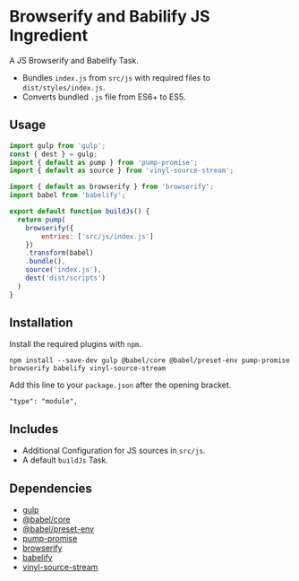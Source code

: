 Browserify and Babilify JS Ingredient
================================================================================

A JS Browserify and Babelify Task. 

- Bundles `index.js` from `src/js` with required files to `dist/styles/index.js`.
- Converts bundled `.js` file from ES6+ to ES5.

Usage
--------------------------------------------------------------------------------

```javascript
import gulp from 'gulp';
const { dest } = gulp;
import { default as pump } from 'pump-promise';
import { default as source } from 'vinyl-source-stream';

import { default as browserify } from 'browserify';
import babel from 'babelify';

export default function buildJs() {
  return pump(
    browserify({
    	entries: ['src/js/index.js']
    })
    .transform(babel)
    .bundle(),
    source('index.js'),
    dest('dist/scripts')
  )
}
```

Installation
--------------------------------------------------------------------------------

Install the required plugins with `npm`.

`npm install --save-dev gulp @babel/core @babel/preset-env pump-promise browserify babelify vinyl-source-stream`

Add this line to your `package.json` after the opening bracket.

`"type": "module",`

Includes
--------------------------------------------------------------------------------

- Additional Configuration for JS sources in `src/js`.
- A default `buildJs` Task.

Dependencies
--------------------------------------------------------------------------------

- [gulp](https://www.npmjs.com/package/gulp)
- [@babel/core](https://www.npmjs.com/package/@babel/core)
- [@babel/preset-env](https://www.npmjs.com/package/@babel/preset-env)
- [pump-promise](https://www.npmjs.com/package/pump-promise)
- [browserify](https://www.npmjs.com/package/browserify)
- [babelify](https://www.npmjs.com/package/babelify)
- [vinyl-source-stream](https://www.npmjs.com/package/vinyl-source-stream)
